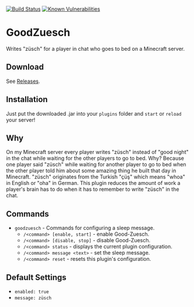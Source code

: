 [![Build Status](https://travis-ci.org/dargmuesli/good-zuesch.svg?branch=master)](https://travis-ci.org/dargmuesli/good-zuesch)
[![Known Vulnerabilities](https://snyk.io/test/github/dargmuesli/good-zuesch/badge.svg)](https://snyk.io/test/github/dargmuesli/good-zuesch)

# GoodZuesch
Writes "züsch" for a player in chat who goes to bed on a Minecraft server.

## Download
See [Releases](https://github.com/Dargmuesli/good-zuesch/releases "Releases").

## Installation
Just put the downloaded .jar into your `plugins` folder and `start` or `reload` your server!

## Why
On my Minecraft server every player writes "züsch" instead of "good night" in the chat while waiting for the other players to go to bed. Why? Because one player said "züsch" while waiting for another player to go to bed when the other player told him about some amazing thing he built that day in Minecraft. "züsch" originates from the Turkish "çüş" which means "whoa" in English or "oha" in German.
This plugin reduces the amount of work a player's brain has to do when it has to remember to write "züsch" in the chat.

## Commands
- `goodzuesch` - Commands for configuring a sleep message.
  - `/<command> [enable, start]` - enable Good-Zuesch.
  - `/<command> [disable, stop]` - disable Good-Zuesch.
  - `/<command> status` - displays the current plugin configuration.
  - `/<command> message <text>` - set the sleep message.
  - `/<command> reset` - resets this plugin's configuration.

## Default Settings
- `enabled: true`
- `message: züsch`
